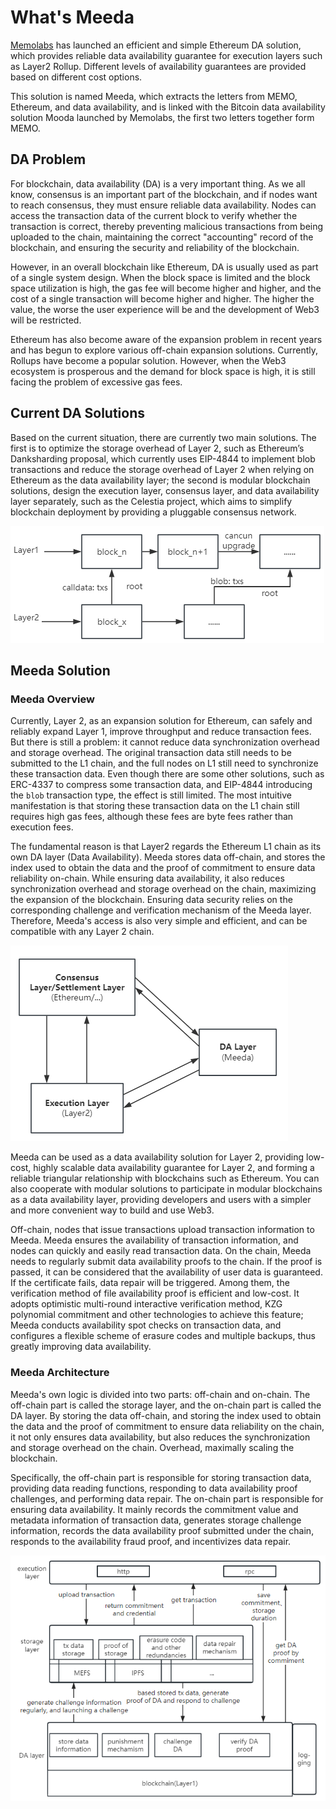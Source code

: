 # What's Meeda

[Memolabs](https://memolabs.org/) has launched an efficient and simple Ethereum DA solution, which provides reliable data availability guarantee for execution layers such as Layer2 Rollup. Different levels of availability guarantees are provided based on different cost options.

This solution is named Meeda, which extracts the letters from MEMO, Ethereum, and data availability, and is linked with the Bitcoin data availability solution Mooda launched by Memolabs, the first two letters together form MEMO.

## DA Problem

For blockchain, data availability (DA) is a very important thing. As we all know, consensus is an important part of the blockchain, and if nodes want to reach consensus, they must ensure reliable data availability. Nodes can access the transaction data of the current block to verify whether the transaction is correct, thereby preventing malicious transactions from being uploaded to the chain, maintaining the correct "accounting" record of the blockchain, and ensuring the security and reliability of the blockchain.

However, in an overall blockchain like Ethereum, DA is usually used as part of a single system design. When the block space is limited and the block space utilization is high, the gas fee will become higher and higher, and the cost of a single transaction will become higher and higher. The higher the value, the worse the user experience will be and the development of Web3 will be restricted.

Ethereum has also become aware of the expansion problem in recent years and has begun to explore various off-chain expansion solutions. Currently, Rollups have become a popular solution. However, when the Web3 ecosystem is prosperous and the demand for block space is high, it is still facing the problem of excessive gas fees.

## Current DA Solutions

Based on the current situation, there are currently two main solutions. The first is to optimize the storage overhead of Layer 2, such as Ethereum’s Danksharding proposal, which currently uses EIP-4844 to implement blob transactions and reduce the storage overhead of Layer 2 when relying on Ethereum as the data availability layer; the second is modular blockchain solutions, design the execution layer, consensus layer, and data availability layer separately, such as the Celestia project, which aims to simplify blockchain deployment by providing a pluggable consensus network.

<img src="../../images/now-resolve-method.png" title="" alt="" data-align="center">

## Meeda Solution

### Meeda Overview

Currently, Layer 2, as an expansion solution for Ethereum, can safely and reliably expand Layer 1, improve throughput and reduce transaction fees. But there is still a problem: it cannot reduce data synchronization overhead and storage overhead. The original transaction data still needs to be submitted to the L1 chain, and the full nodes on L1 still need to synchronize these transaction data. Even though there are some other solutions, such as ERC-4337 to compress some transaction data, and EIP-4844 introducing the `blob` transaction type, the effect is still limited. The most intuitive manifestation is that storing these transaction data on the L1 chain still requires high gas fees, although these fees are byte fees rather than execution fees.

The fundamental reason is that Layer2 regards the Ethereum L1 chain as its own DA layer (Data Availability). Meeda stores data off-chain, and stores the index used to obtain the data and the proof of commitment to ensure data reliability on-chain. While ensuring data availability, it also reduces synchronization overhead and storage overhead on the chain, maximizing the expansion of the blockchain. Ensuring data security relies on the corresponding challenge and verification mechanism of the Meeda layer. Therefore, Meeda's access is also very simple and efficient, and can be compatible with any Layer 2 chain.

<img src="../../images/structure.png" title="" alt="" data-align="center">

Meeda can be used as a data availability solution for Layer 2, providing low-cost, highly scalable data availability guarantee for Layer 2, and forming a reliable triangular relationship with blockchains such as Ethereum. You can also cooperate with modular solutions to participate in modular blockchains as a data availability layer, providing developers and users with a simpler and more convenient way to build and use Web3.

Off-chain, nodes that issue transactions upload transaction information to Meeda. Meeda ensures the availability of transaction information, and nodes can quickly and easily read transaction data. On the chain, Meeda needs to regularly submit data availability proofs to the chain. If the proof is passed, it can be considered that the availability of user data is guaranteed. If the certificate fails, data repair will be triggered. Among them, the verification method of file availability proof is efficient and low-cost. It adopts optimistic multi-round interactive verification method, KZG polynomial commitment and other technologies to achieve this feature; Meeda conducts availability spot checks on transaction data, and configures a flexible scheme of erasure codes and multiple backups, thus greatly improving data availability.

### Meeda Architecture

Meeda's own logic is divided into two parts: off-chain and on-chain. The off-chain part is called the storage layer, and the on-chain part is called the DA layer. By storing the data off-chain, and storing the index used to obtain the data and the proof of commitment to ensure data reliability on the chain, it not only ensures data availability, but also reduces the synchronization and storage overhead on the chain. Overhead, maximally scaling the blockchain.

Specifically, the off-chain part is responsible for storing transaction data, providing data reading functions, responding to data availability proof challenges, and performing data repair. The on-chain part is responsible for ensuring data availability. It mainly records the commitment value and metadata information of transaction data, generates storage challenge information, records the data availability proof submitted under the chain, responds to the availability fraud proof, and incentivizes data repair.

<img src="../../images/da-structure.png" title="" alt="" data-align="center">
